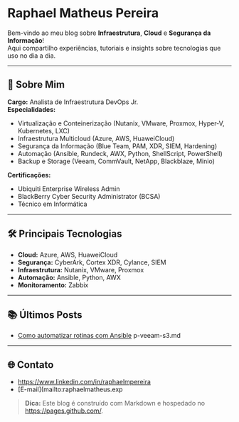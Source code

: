 # Raphael Matheus Pereira

Bem-vindo ao meu blog sobre **Infraestrutura**, **Cloud** e **Segurança da Informação**!  
Aqui compartilho experiências, tutoriais e insights sobre tecnologias que uso no dia a dia.

---

## 🔐 Sobre Mim
**Cargo:** Analista de Infraestrutura DevOps Jr.  
**Especialidades:**  
- Virtualização e Conteinerização (Nutanix, VMware, Proxmox, Hyper-V, Kubernetes, LXC)  
- Infraestrutura Multicloud (Azure, AWS, HuaweiCloud)  
- Segurança da Informação (Blue Team, PAM, XDR, SIEM, Hardening)  
- Automação (Ansible, Rundeck, AWX, Python, ShellScript, PowerShell)  
- Backup e Storage (Veeam, CommVault, NetApp, Blackblaze, Minio)  

**Certificações:**  
- Ubiquiti Enterprise Wireless Admin  
- BlackBerry Cyber Security Administrator (BCSA)  
- Técnico em Informática  

---

## 🛠 Principais Tecnologias
- **Cloud:** Azure, AWS, HuaweiCloud  
- **Segurança:** CyberArk, Cortex XDR, Cylance, SIEM  
- **Infraestrutura:** Nutanix, VMware, Proxmox  
- **Automação:** Ansible, Python, AWX  
- **Monitoramento:** Zabbix  

---

## 📚 Últimos Posts
- [Como automatizar rotinas com Ansible](posts/automatizacao-ansible.md)
p-veeam-s3.md

---

## 🌐 Contato
- https://www.linkedin.com/in/raphaelmpereira
- [E-mail](mailto:raphaelmatheus.exp
> **Dica:** Este blog é construído com Markdown e hospedado no https://pages.github.com/.